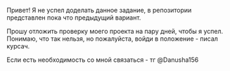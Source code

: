 Привет! Я не успел доделать данное задание, в репозитории представлен пока что предыдущий вариант.

Прошу отложить проверку моего проекта на пару дней, чтобы я успел. Понимаю, что так нельзя, но пожалуйста, войди в положение - писал курсач. 

Если есть необходимость со мной связаться - тг @Danusha156